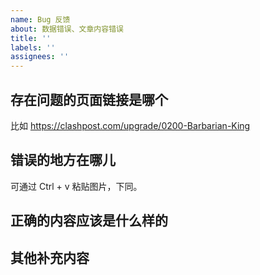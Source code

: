 ```yaml
---
name: Bug 反馈
about: 数据错误、文章内容错误
title: ''
labels: ''
assignees: ''
---
```


## 存在问题的页面链接是哪个

比如 https://clashpost.com/upgrade/0200-Barbarian-King



## 错误的地方在哪儿

可通过 Ctrl + v 粘贴图片，下同。



## 正确的内容应该是什么样的



## 其他补充内容


